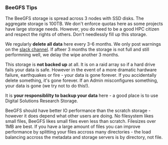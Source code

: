 ### BeeGFS Tips

The BeeGFS storage is spread across 3 nodes with SSD disks.  The aggregate storage is 100TB.  We don't enforce quotas here as some projects have large storage needs.  However, you do need to be a good HPC citizen and respect the rights of others.  Don't needlessly fill up this storage.

We regularly **delete all data** here every 3-6 months.  We only post warnings on the [slack channel](uwrc.slack.com/).  If afteer 3 months the storage is not full and still performning well, we delay the wipe another 3 months.

This storage is **not backed up** at all.  It is on a raid array so if a hard drive fails your data is safe.  However in the event of a more dramatic hardware failure, earthquakes or fire - your data is gone forever.  If you accidentally delete something, it's gone forever. If an Admin misconfigures something, your data is gone (we try not to do this!).

It is **your responsiblilty to backup your data** here - a good place is to use Digital Solutions Research Storage.

BeeGFS should have better IO performance than the scratch storage - however it does depend what other users are doing.  No filesystem likes small files, BeeGFS likes small files even less than scratch.  Filesizes over 1MB are best.   If you have a large amount of files you can improve performance by splitting your files accross many directories - the load balancing accross the metadata and storage servers is by directory, not file.